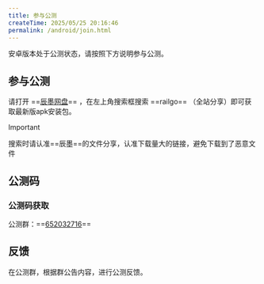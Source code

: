 ```yaml
---
title: 参与公测
createTime: 2025/05/25 20:16:46
permalink: /android/join.html
---
```


安卓版本处于公测状态，请按照下方说明参与公测。

## 参与公测

请打开 ==[辰墨网盘](https://pan.zenglingkun.cn)== ，在左上角搜索框搜索 ==railgo== （全站分享）即可获取最新版apk安装包。
> [!important]
> 搜索时请认准==辰墨==的文件分享，认准下载量大的链接，避免下载到了恶意文件


## 公测码
### 公测码获取
公测群：==[652032716](https://qm.qq.com/q/M3x6DxYHu2)==

## 反馈

在公测群，根据群公告内容，进行公测反馈。
